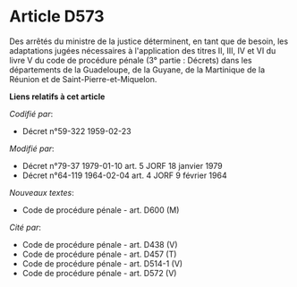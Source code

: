 # Article D573

Des arrêtés du ministre de la justice déterminent, en tant que de besoin, les adaptations jugées nécessaires à l'application
des titres II, III, IV et VI du livre V du code de procédure pénale (3° partie : Décrets) dans les départements de la
Guadeloupe, de la Guyane, de la Martinique de la Réunion et de Saint-Pierre-et-Miquelon.

**Liens relatifs à cet article**

_Codifié par_:

  - Décret n°59-322 1959-02-23

_Modifié par_:

  - Décret n°79-37 1979-01-10 art. 5 JORF 18 janvier 1979
  - Décret n°64-119 1964-02-04 art. 4 JORF 9 février 1964

_Nouveaux textes_:

  - Code de procédure pénale - art. D600 (M)

_Cité par_:

  - Code de procédure pénale - art. D438 (V)
  - Code de procédure pénale - art. D457 (T)
  - Code de procédure pénale - art. D514-1 (V)
  - Code de procédure pénale - art. D572 (V)
